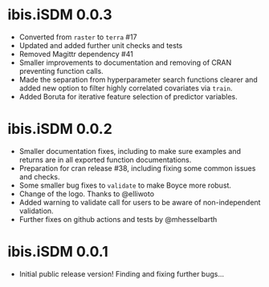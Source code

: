 # ibis.iSDM 0.0.3

* Converted from `raster` to `terra` #17
* Updated and added further unit checks and tests
* Removed Magittr dependency #41
* Smaller improvements to documentation and removing of CRAN preventing function calls.
* Made the separation from hyperparameter search functions clearer and added new option to filter highly correlated covariates via `train`.
* Added Boruta for iterative feature selection of predictor variables.

# ibis.iSDM 0.0.2

* Smaller documentation fixes, including to make sure examples and returns are in all exported function documentations.
* Preparation for cran release #38, including fixing some common issues and checks.
* Some smaller bug fixes to `validate` to make Boyce more robust.
* Change of the logo. Thanks to @elliwoto 
* Added warning to validate call for users to be aware of non-independent validation.
* Further fixes on github actions and tests by @mhesselbarth

# ibis.iSDM 0.0.1

* Initial public release version! Finding and fixing further bugs... 
